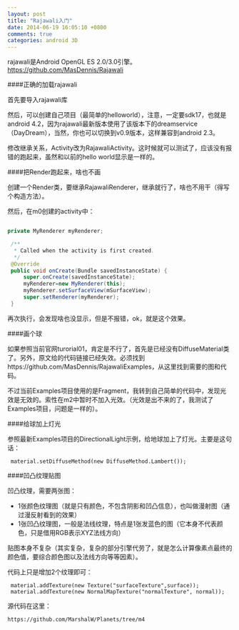 ```yaml
---
layout: post
title: "Rajawali入门"
date: 2014-06-19 16:05:10 +0800
comments: true
categories: android 3D
---
```

rajawali是Android OpenGL ES 2.0/3.0引擎。https://github.com/MasDennis/Rajawali

<!--more-->

####正确的加载rajawali

首先要导入rajawali库

然后，可以创建自己项目（最简单的helloworld），注意，一定要sdk17，也就是android 4.2，因为rajawali最新版本使用了该版本下的dreamservice（DayDream），当然，你也可以切换到v0.9版本，这样兼容到android 2.3。

修改继承关系，Activity改为RajawaliActivity。这时候就可以测试了，应该没有报错的跑起来，虽然和以前的hello world显示是一样的。

####把Render跑起来，啥也不画

创建一个Render类，要继承RajawaliRenderer，继承就行了，啥也不用干（得写个构造方法）。

然后，在m0创建的activity中：

```java

private MyRenderer myRenderer;

 /**
  * Called when the activity is first created.
  */
 @Override
 public void onCreate(Bundle savedInstanceState) {
     super.onCreate(savedInstanceState);
	 myRenderer=new MyRenderer(this);
	 myRenderer.setSurfaceView(mSurfaceView);
     super.setRenderer(myRenderer);
 }
```

再次执行，会发现啥也没显示，但是不报错，ok，就是这个效果。

####画个球

如果参照当前官网turorial01，肯定是不行了，首先是已经没有DiffuseMaterial类了。另外，原文给的代码链接已经失效。必须找到https://github.com/MasDennis/RajawaliExamples，从这里找到需要的图和代码。

不过当前Examples项目使用的是Fragment，我转到自己简单的代码中，发现光效是无效的。索性在m2中暂时不加入光效。（光效是出不来的了，我测试了Examples项目，问题是一样的）。


####给球加上灯光

参照最新Examples项目的DirectionalLight示例，给地球加上了灯光。主要是这句话：

     material.setDiffuseMethod(new DiffuseMethod.Lambert());


####凹凸纹理贴图

凹凸纹理，需要两张图：


   * 1张颜色纹理图（就是只有颜色，不包含阴影和凹凸信息），也叫做漫射图（通过漫反射看到的效果）
   * 1张凹凸纹理图，一般是法线纹理，特点是1张发蓝色的图（它本身不代表颜色，只是借用RGB表示XYZ法线方向）

贴图本身不复杂（其实复杂，复杂的部分引擎代劳了，就是怎么计算像素点最终的颜色值，要综合颜色图以及法线方向等等因素）。

代码上只是增加2个纹理即可：

     material.addTexture(new Texture("surfaceTexture",surface));
     material.addTexture(new NormalMapTexture("normalTexture", normal));

源代码在这里：

	https://github.com/MarshalW/Planets/tree/m4 